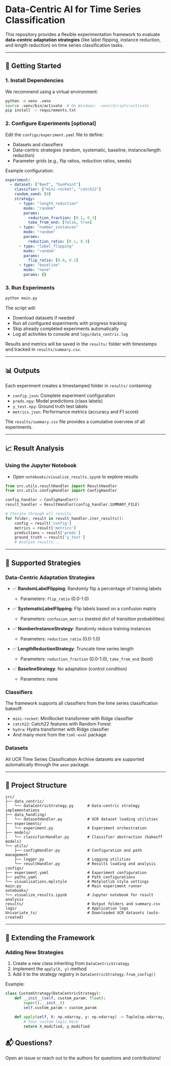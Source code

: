 # Data-Centric AI for Time Series Classification

This repository provides a flexible experimentation framework to evaluate **data-centric adaptation strategies** (like label flipping, instance reduction, and length reduction) on time series classification tasks.

---
## 🚀 Getting Started

### 1. Install Dependencies

We recommend using a virtual environment:

```bash
python -m venv .venv
source .venv/bin/activate  # On Windows: .venv\Scripts\activate
pip install -r requirements.txt
```

### 2. Configure Experiments [optional]

Edit the `configs/experiment.yaml` file to define:

- Datasets and classifiers
- Data-centric strategies (random, systematic, baseline, instance/length reduction)
- Parameter grids (e.g., flip ratios, reduction ratios, seeds)

Example configuration:

```yaml
experiment:
  - dataset: ["Beef", "GunPoint"]
    classifier: ["mini-rocket", "catch22"]
    random_seed: [0]
    strategy:
      - type: "length_reduction"
        mode: "random"
        params:
          reduction_fraction: [0.1, 0.3]
          take_from_end: [false, true]
      - type: "number_instances"
        mode: "random"
        params:
          reduction_ratio: [0.1, 0.3]
      - type: "label_flipping"
        mode: "random"
        params:
          flip_ratio: [0.0, 0.1]
      - type: "baseline"
        mode: "none"
        params: {}
```

### 3. Run Experiments

```bash
python main.py
```

The script will:
- Download datasets if needed
- Run all configured experiments with progress tracking
- Skip already completed experiments automatically
- Log all activities to console and `logs/data_centric.log`

Results and metrics will be saved in the `results/` folder with timestamps and tracked in `results/summary.csv`.

---

## 📊 Outputs

Each experiment creates a timestamped folder in `results/` containing:
- `config.json`: Complete experiment configuration
- `preds.npy`: Model predictions (class labels)
- `y_test.npy`: Ground truth test labels
- `metrics.json`: Performance metrics (accuracy and F1 score)

The `results/summary.csv` file provides a cumulative overview of all experiments.

---

## 📈 Result Analysis

### Using the Jupyter Notebook
- Open `notebooks/visualize_results.ipynb` to explore results

```python
from src.utils.resultHandler import ResultHandler
from src.utils.configHandler import ConfigHandler

config_handler = ConfigHandler()
result_handler = ResultHandler(config_handler.SUMMARY_FILE)

# Iterate through all results
for folder, result in result_handler.iter_results():
    config = result['config']
    metrics = result['metrics'] 
    predictions = result['preds']
    ground_truth = result['y_test']
    # Analyze results...
```

---

## 🧪 Supported Strategies

### Data-Centric Adaptation Strategies

- ✅ **RandomLabelFlipping**: Randomly flip a percentage of training labels
  - Parameters: `flip_ratio` (0.0-1.0)
  
- ✅ **SystematicLabelFlipping**: Flip labels based on a confusion matrix
  - Parameters: `confusion_matrix` (nested dict of transition probabilities)
  
- ✅ **NumberInstanceStrategy**: Randomly reduce training instances
  - Parameters: `reduction_ratio` (0.0-1.0)
  
- ✅ **LengthReductionStrategy**: Truncate time series length
  - Parameters: `reduction_fraction` (0.0-1.0), `take_from_end` (bool)
  
- ✅ **BaselineStrategy**: No adaptation (control condition)
  - Parameters: none

### Classifiers
The framework supports all classifiers from the time series classification bakeoff:
- `mini-rocket`: MiniRocket transformer with Ridge classifier
- `catch22`: Catch22 features with Random Forest
- `hydra`: Hydra transformer with Ridge classifier
- And many more from the `tsml-eval` package

### Datasets
All UCR Time Series Classification Archive datasets are supported automatically through the `aeon` package.

---

## 📁 Project Structure


```plaintext
src/
├── data_centric/
│   └── dataCentricStrategy.py      # Data-centric strategy implementations
├── data_handling/
│   └── datasetHandler.py           # UCR dataset loading utilities
├── experiments/
│   └── experiment.py               # Experiment orchestration
├── models/
│   └── classifierHandler.py        # Classifier abstraction (bakeoff models)
└── utils/
    ├── configHandler.py            # Configuration and path management
    ├── logger.py                   # Logging utilities
    └── resultHandler.py            # Results loading and analysis
configs/
├── experiment.yaml                 # Experiment configuration
├── paths.yaml                      # Path configurations
└── visualisations.mplstyle         # Matplotlib style settings
main.py                             # Main experiment runner
notebooks/
└── visualize_results.ipynb         # Jupyter notebook for result analysis
results/                            # Output folders and summary.csv
logs/                               # Application logs
Univariate_ts/                      # Downloaded UCR datasets (auto-created)
```

---

## 🔧 Extending the Framework

### Adding New Strategies
1. Create a new class inheriting from `DataCentricStrategy`
2. Implement the `apply(X, y)` method
3. Add it to the strategy registry in `DataCentricStrategy.from_config()`

Example:
```python
class CustomStrategy(DataCentricStrategy):
    def __init__(self, custom_param: float):
        super().__init__()
        self.custom_param = custom_param
    
    def apply(self, X: np.ndarray, y: np.ndarray) -> Tuple[np.ndarray, np.ndarray]:
        # Your custom logic here
        return X_modified, y_modified
```

## 📬 Questions?

Open an issue or reach out to the authors for questions and contributions!
